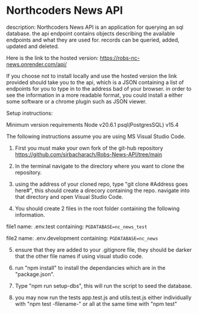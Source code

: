 # Northcoders News API

description:
Northcoders News API is an application for querying an sql database.
the api endpoint contains objects describing the available endpoints and what they are used for.
records can be queried, added, updated and deleted.

Here is the link to the hosted version: https://robs-nc-news.onrender.com/api/

If you choose not to install locally and use the hosted version the link provided should take you to the api, which is a JSON containing a list of endpoints for you to type in to the address bad of your browser.
in order to see the information in a more readable format, you could install a either some software or a chrome plugin such as JSON viewer.

Setup instructions:

Minimum version requirements
Node v20.6.1
psql(PostgresSQL) v15.4

The following instructions assume you are using MS Visual Studio Code.

1. First you must make your own fork of the git-hub repository
https://github.com/sirbacharach/Robs-News-API/tree/main

2. In the terminal navigate to the directory where you want to clone the repository.

3. using the address of your cloned repo, type "git clone #Address goes here#", this should create a direcory containing the repo. navigate into that directory and open Visual Studio Code.

4. You should create 2 files in the root folder containing the following information.

file1 name: .env.test
containing: `PGDATABASE=nc_news_test`

file2 name: .env.development
containing: `PGDATABASE=nc_news`

5. ensure that they are added to your .gitignore file, they should be darker that the other file names if using visual studio code.

6. run "npm install" to install the dependancies which are in the "package.json".

7. Type "npm run setup-dbs", this will run the script to seed the database.

8. you may now run the tests app.test.js and utils.test.js either individually with "npm test -filename-" or all at the same time with "npm test"

